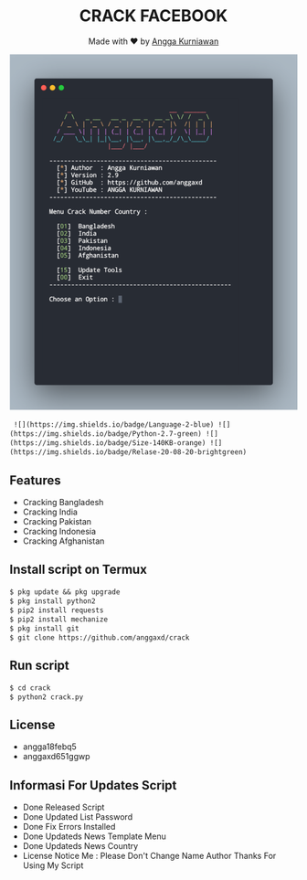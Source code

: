 <h1 align="center">
  CRACK FACEBOOK
</h1>
</div>
<p align="center">
  Made with ❤️ by <a href="https://github.com/anggaxd">Angga Kurniawan</a>
</p>
<p align="center">
 <img src="https://raw.githubusercontent.com/anggaxd/anggaxd/master/20200818_154958.png" width="640" title="Menu" alt="Menu">
</p>

     ![](https://img.shields.io/badge/Language-2-blue) ![](https://img.shields.io/badge/Python-2.7-green) ![](https://img.shields.io/badge/Size-140KB-orange) ![](https://img.shields.io/badge/Relase-20-08-20-brightgreen)

## Features
* Cracking Bangladesh
* Cracking India
* Cracking Pakistan
* Cracking Indonesia
* Cracking Afghanistan


## Install script on Termux
```
$ pkg update && pkg upgrade
$ pkg install python2
$ pip2 install requests
$ pip2 install mechanize
$ pkg install git
$ git clone https://github.com/anggaxd/crack
```

## Run script
```
$ cd crack
$ python2 crack.py
```
## License 
* angga18febq5
* anggaxd651ggwp

## Informasi For Updates Script
* Done Released Script
* Done Updated List Password
* Done Fix Errors Installed
* Done Updateds News Template Menu
* Done Updateds News Country
* License
Notice Me : Please Don't Change Name Author
Thanks For Using My Script
